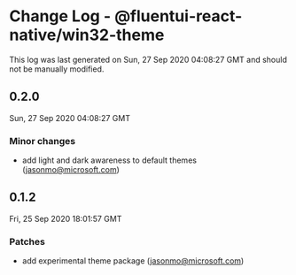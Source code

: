 # Change Log - @fluentui-react-native/win32-theme

This log was last generated on Sun, 27 Sep 2020 04:08:27 GMT and should not be manually modified.

<!-- Start content -->

## 0.2.0

Sun, 27 Sep 2020 04:08:27 GMT

### Minor changes

- add light and dark awareness to default themes (jasonmo@microsoft.com)

## 0.1.2

Fri, 25 Sep 2020 18:01:57 GMT

### Patches

- add experimental theme package (jasonmo@microsoft.com)
